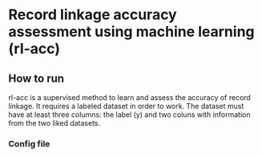 # Record linkage accuracy assessment using machine learning (rl-acc)

## How to run

rl-acc is a supervised method to learn and assess the accuracy of record linkage.
It requires a labeled dataset in order to work.
The dataset must have at least three columns: 
the label (y) 
and two coluns with information from the two liked datasets.

### Config file
